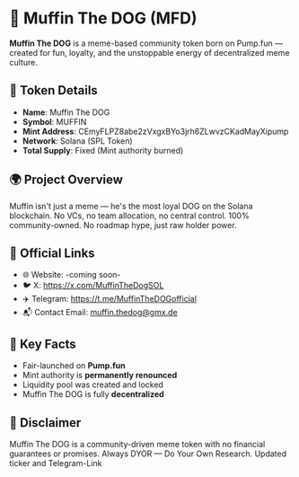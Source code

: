 # 🐶 Muffin The DOG (MFD)

**Muffin The DOG** is a meme-based community token born on Pump.fun — created for fun, loyalty, and the unstoppable energy of decentralized meme culture.

## 🔹 Token Details

- **Name**: Muffin The DOG
- **Symbol**: MUFFIN
- **Mint Address**: CEmyFLPZ8abe2zVxgxBYo3jrh6ZLwvzCKadMayXipump
- **Network**: Solana (SPL Token)
- **Total Supply**: Fixed (Mint authority burned)

## 🌍 Project Overview

Muffin isn't just a meme — he's the most loyal DOG on the Solana blockchain. No VCs, no team allocation, no central control. 100% community-owned. No roadmap hype, just raw holder power.

## 🔗 Official Links

- 🌐 Website: -coming soon-
- 🐦 X: https://x.com/MuffinTheDogSOL
- ✈️ Telegram: https://t.me/MuffinTheDOGofficial
- 📬 Contact Email: muffin.thedog@gmx.de

## 🧾 Key Facts

- Fair-launched on **Pump.fun**
- Mint authority is **permanently renounced**
- Liquidity pool was created and locked
- Muffin The DOG is fully **decentralized**

## 📜 Disclaimer

Muffin The DOG is a community-driven meme token with no financial guarantees or promises. Always DYOR — Do Your Own Research.
Updated ticker and Telegram-Link
